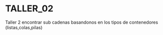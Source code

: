 # TALLER_02
Taller 2 encontrar sub cadenas basandonos en los tipos de contenedores (listas,colas,pilas)
